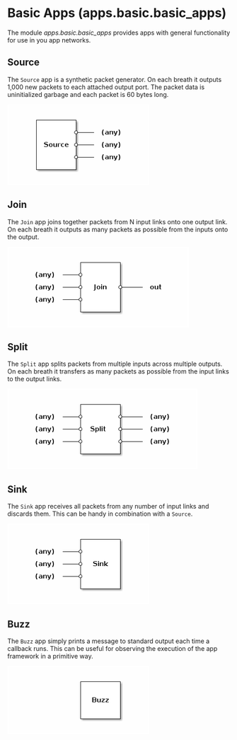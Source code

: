 # Basic Apps (apps.basic.basic_apps)

The module *apps.basic.basic_apps* provides apps with general
functionality for use in you app networks.

## Source

The `Source` app is a synthetic packet generator. On each breath it
outputs 1,000 new packets to each attached output port. The packet
data is uninitialized garbage and each packet is 60 bytes long.

![Source](.images/Source.png)

## Join

The `Join` app joins together packets from N input links onto one
output link. On each breath it outputs as many packets as possible
from the inputs onto the output.

![Join](.images/Join.png)

## Split

The `Split` app splits packets from multiple inputs across multiple
outputs. On each breath it transfers as many packets as possible from
the input links to the output links.

![Split](.images/Split.png)

## Sink

The `Sink` app receives all packets from any number of input links and
discards them. This can be handy in combination with a `Source`.

![Sink](.images/Sink.png)

## Buzz

The `Buzz` app simply prints a message to standard output each time a
callback runs. This can be useful for observing the execution of the app
framework in a primitive way.

![Buzz](.images/Buzz.png)
